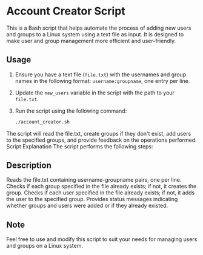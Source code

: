 # Account Creator Script

This is a Bash script that helps automate the process of adding new users and groups to a Linux system using a text file as input. It is designed to make user and group management more efficient and user-friendly.

## Usage

1. Ensure you have a text file (`file.txt`) with the usernames and group names in the following format: `username:groupname`, one entry per line.

2. Update the `new_users` variable in the script with the path to your `file.txt`.

3. Run the script using the following command:

   ```bash
   ./account_creator.sh  
   
The script will read the file.txt, create groups if they don't exist, add users to the specified groups, and provide feedback on the operations performed.
Script Explanation
The script performs the following steps:

## Description  

Reads the file.txt containing username-groupname pairs, one per line.
Checks if each group specified in the file already exists; if not, it creates the group.
Checks if each user specified in the file already exists; if not, it adds the user to the specified group.
Provides status messages indicating whether groups and users were added or if they already existed.

## Note  
Feel free to use and modify this script to suit your needs for managing users and groups on a Linux system.

